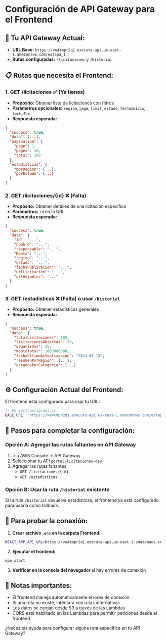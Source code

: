 # Configuración de API Gateway para el Frontend

## 🔗 **Tu API Gateway Actual:**
- **URL Base:** `https://ve4tmpr2q1.execute-api.us-east-1.amazonaws.com/estapa_1`
- **Rutas configuradas:** `/licitaciones` y `/historial`

## 📋 **Rutas que necesita el Frontend:**

### 1. **GET /licitaciones** ✅ (Ya tienes)
- **Propósito:** Obtener lista de licitaciones con filtros
- **Parámetros opcionales:** `region`, `page`, `limit`, `estado`, `fechaInicio`, `fechaFin`
- **Respuesta esperada:**
```json
{
  "success": true,
  "data": [...],
  "pagination": {
    "page": 1,
    "pages": 10,
    "total": 100
  },
  "estadisticas": {
    "porRegion": {...},
    "porEstado": {...}
  }
}
```

### 2. **GET /licitaciones/{id}** ❌ (Falta)
- **Propósito:** Obtener detalles de una licitación específica
- **Parámetros:** `id` en la URL
- **Respuesta esperada:**
```json
{
  "success": true,
  "data": {
    "id": "...",
    "nombre": "...",
    "responsable": "...",
    "Monto": "...",
    "region": "...",
    "estado": "...",
    "fechaPublicacion": "...",
    "urlLicitacion": "...",
    "urlAdjuntos": "..."
  }
}
```

### 3. **GET /estadisticas** ❌ (Falta) o usar `/historial`
- **Propósito:** Obtener estadísticas generales
- **Respuesta esperada:**
```json
{
  "success": true,
  "data": {
    "totalLicitaciones": 100,
    "licitacionesAbiertas": 50,
    "organismos": 25,
    "montoTotal": 1000000000,
    "fechaUltimaActualizacion": "2024-01-15",
    "resumenPorRegion": {...},
    "estadosPorCategoria": {...}
  }
}
```

## ⚙️ **Configuración Actual del Frontend:**

El frontend está configurado para usar tu URL:
```javascript
// En src/config/api.js
BASE_URL: 'https://ve4tmpr2q1.execute-api.us-east-1.amazonaws.com/estapa_1'
```

## 🔧 **Pasos para completar la configuración:**

### **Opción A: Agregar las rutas faltantes en API Gateway**
1. Ir a AWS Console → API Gateway
2. Seleccionar tu API `portal-licitaciones-dev`
3. Agregar las rutas faltantes:
   - `GET /licitaciones/{id}`
   - `GET /estadisticas`

### **Opción B: Usar la ruta `/historial` existente**
Si tu ruta `/historial` devuelve estadísticas, el frontend ya está configurado para usarla como fallback.

## 🚀 **Para probar la conexión:**

1. **Crear archivo `.env` en la carpeta Frontend:**
```bash
REACT_APP_API_URL=https://ve4tmpr2q1.execute-api.us-east-1.amazonaws.com/estapa_1
```

2. **Ejecutar el frontend:**
```bash
npm start
```

3. **Verificar en la consola del navegador** si hay errores de conexión

## 📝 **Notas importantes:**
- El frontend maneja automáticamente errores de conexión
- Si una ruta no existe, intentará con rutas alternativas
- Los datos se cargan desde S3 a través de las Lambdas
- CORS está habilitado en las Lambdas para permitir peticiones desde el frontend

¿Necesitas ayuda para configurar alguna ruta específica en tu API Gateway? 